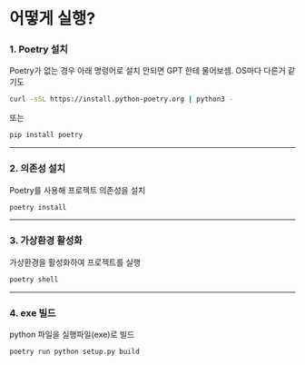 # 어떻게 실행?

### 1. Poetry 설치
Poetry가 없는 경우 아래 명령어로 설치
안되면 GPT 한테 물어보셈. OS마다 다른거 같기도
```bash
curl -sSL https://install.python-poetry.org | python3 -
```
또는
```bash
pip install poetry
```

---

### 2. 의존성 설치
Poetry를 사용해 프로젝트 의존성을 설치
```bash
poetry install
```

---

### 3. 가상환경 활성화
가상환경을 활성화하여 프로젝트를 실행
```bash
poetry shell
```

---

### 4. exe 빌드
python 파일을 실행파일(exe)로 빌드
```bash
poetry run python setup.py build 
```
